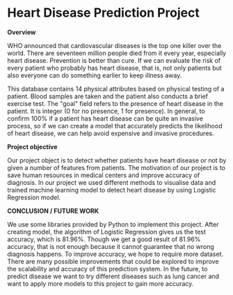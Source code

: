 # Heart Disease Prediction Project



**Overview**

WHO announced that cardiovascular diseases is the top one killer over the world. There are seventeen million people died from it every year, especially heart disease. Prevention is better than cure. If we can evaluate the risk of every patient who probably has heart disease, that is, not only patients but also everyone can do something earlier to keep illness away.

This database contains 14 physical attributes based on physical testing of a patient. Blood samples are taken and the patient also conducts a brief exercise test. The "goal" field refers to the presence of heart disease in the patient. It is integer (0 for no presence, 1 for presence). In general, to confirm 100% if a patient has heart disease can be quite an invasive process, so if we can create a model that accurately predicts the likelihood of heart disease, we can help avoid expensive and invasive procedures.

**Project objective**

Our project object is to detect whether patients have heart disease or not by given a number of features from patients. The motivation of our project is to save human resources in medical centers and improve accuracy of diagnosis. In our project we used different methods to visualise data and trained machine learning model to detect heart disease by using Logistic Regression model.

**CONCLUSION / FUTURE WORK**

We use some libraries  provided by Python to implement this project. After creating model, the algorithm of Logistic Regression gives us the test accuracy, which is 81.96%. Though we get a good result of 81.96% accuracy, that is not enough because it cannot guarantee that no wrong diagnosis happens. To improve accuracy, we hope to require more dataset. There are many possible improvements that could be explored to improve the scalability and accuracy of this prediction system. In the future, to predict disease we want to try different diseases such as lung cancer and want to apply more models to this project to gain more accuracy.


